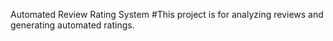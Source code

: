 Automated Review Rating System
#This project is for analyzing reviews and generating automated ratings.
